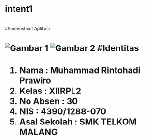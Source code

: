 # intent1<h1>
#Screenshoot Aplikasi<h1>
![Gambar 1](http://imageshack.com/a/img921/2860/38i2sm.jpg)
![Gambar 2](http://imageshack.com/a/img921/2990/kX5Ma9.jpg)
#Identitas<h1>
1. Nama : Muhammad Rintohadi Prawiro
2. Kelas : XIIRPL2
3. No Absen : 30
4. NIS : 4390/1288-070
5. Asal Sekolah : SMK TELKOM MALANG

